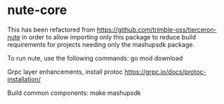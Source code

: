 # nute-core

This has been refactored from https://github.com/trimble-oss/tierceron-nute in order to allow importing only this package to reduce build requirements for projects needing only the mashupsdk package.

To run nute, use the following commands:
go mod download

Grpc layer enhancements, install protoc
https://grpc.io/docs/protoc-installation/

Build common components:
make mashupsdk

